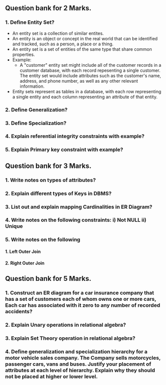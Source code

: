 ## Question bank for 2 Marks.

### 1. Define Entity Set?

- An entity set is a collection of similar entites.
- An entity is an object or concept in the real world that can be identified and
  tracked, such as a person, a place or a thing.
- An entity set is a set of entities of the same type that share common
  properties.
- Example:
  - A "customer" entity set might include all of the customer records in a
    customer database, with each record repesenting a single customer. The
    entity set would include attributes such as the customer's name, address,
    and phone number, as well as any other relevant information.
- Entity sets represent as tables in a database, with each row representing a
  single entity and each column representing an attribute of that entity.

### 2. Define Generalization?

### 3. Define Specialization?

### 4. Explain referential integrity constraints with example?

### 5. Explain Primary key constraint with example?

## Question bank for 3 Marks.

### 1. Write notes on types of attributes?

### 2. Explain different types of Keys in DBMS?

### 3. List out and explain mapping Cardinalities in ER Diagram?

### 4. Write notes on the following constraints: i) Not NULL ii) Unique

### 5. Write notes on the following

#### 1. Left Outer Join

#### 2. Right Outer Join

## Question bank for 5 Marks.

### 1. Construct an ER diagram for a car insurance company that has a set of customers each of whom owns one or more cars, Each car has associated with it zero to any number of recorded accidents?

### 2. Explain Unary operations in relational algebra?

### 3. Explain Set Theory operation in relational algebra?

### 4. Define generalization and specialization hierarchy for a motor vehicle sales company. The Company sells motorcycles, passenger cars, vans and buses. Justify your placement of attributes at each level of hierarchy. Explain why they should not be placed at higher or lower level.
